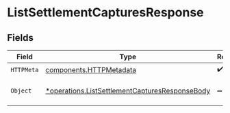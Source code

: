 # ListSettlementCapturesResponse


## Fields

| Field                                                                                                           | Type                                                                                                            | Required                                                                                                        | Description                                                                                                     |
| --------------------------------------------------------------------------------------------------------------- | --------------------------------------------------------------------------------------------------------------- | --------------------------------------------------------------------------------------------------------------- | --------------------------------------------------------------------------------------------------------------- |
| `HTTPMeta`                                                                                                      | [components.HTTPMetadata](../../models/components/httpmetadata.md)                                              | :heavy_check_mark:                                                                                              | N/A                                                                                                             |
| `Object`                                                                                                        | [*operations.ListSettlementCapturesResponseBody](../../models/operations/listsettlementcapturesresponsebody.md) | :heavy_minus_sign:                                                                                              | A list of capture objects.                                                                                      |